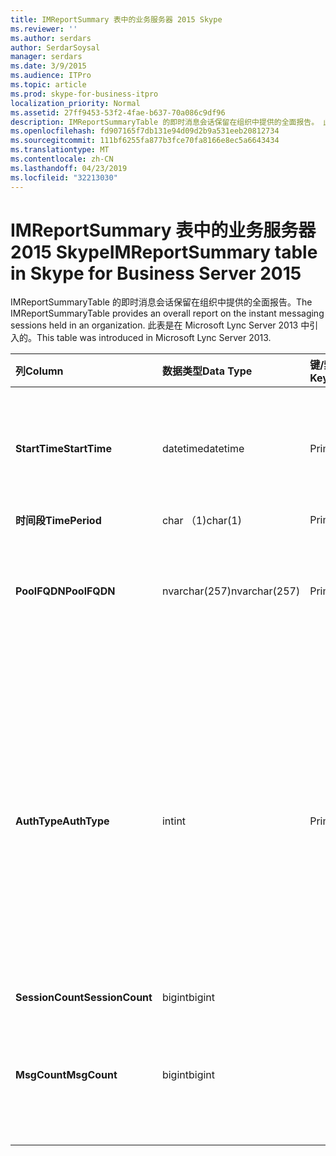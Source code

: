 ```yaml
---
title: IMReportSummary 表中的业务服务器 2015 Skype
ms.reviewer: ''
ms.author: serdars
author: SerdarSoysal
manager: serdars
ms.date: 3/9/2015
ms.audience: ITPro
ms.topic: article
ms.prod: skype-for-business-itpro
localization_priority: Normal
ms.assetid: 27ff9453-53f2-4fae-b637-70a086c9df96
description: IMReportSummaryTable 的即时消息会话保留在组织中提供的全面报告。 此表是在 Microsoft Lync Server 2013 中引入的。
ms.openlocfilehash: fd907165f7db131e94d09d2b9a531eeb20812734
ms.sourcegitcommit: 111bf6255fa877b3fce70fa8166e8ec5a6643434
ms.translationtype: MT
ms.contentlocale: zh-CN
ms.lasthandoff: 04/23/2019
ms.locfileid: "32213030"
---
```

# <a name="imreportsummary-table-in-skype-for-business-server-2015"></a><span data-ttu-id="4e1be-104">IMReportSummary 表中的业务服务器 2015 Skype</span><span class="sxs-lookup"><span data-stu-id="4e1be-104">IMReportSummary table in Skype for Business Server 2015</span></span>
 
<span data-ttu-id="4e1be-105">IMReportSummaryTable 的即时消息会话保留在组织中提供的全面报告。</span><span class="sxs-lookup"><span data-stu-id="4e1be-105">The IMReportSummaryTable provides an overall report on the instant messaging sessions held in an organization.</span></span> <span data-ttu-id="4e1be-106">此表是在 Microsoft Lync Server 2013 中引入的。</span><span class="sxs-lookup"><span data-stu-id="4e1be-106">This table was introduced in Microsoft Lync Server 2013.</span></span>
  
|<span data-ttu-id="4e1be-107">**列**</span><span class="sxs-lookup"><span data-stu-id="4e1be-107">**Column**</span></span>|<span data-ttu-id="4e1be-108">**数据类型**</span><span class="sxs-lookup"><span data-stu-id="4e1be-108">**Data Type**</span></span>|<span data-ttu-id="4e1be-109">**键/索引**</span><span class="sxs-lookup"><span data-stu-id="4e1be-109">**Key/Index**</span></span>|<span data-ttu-id="4e1be-110">**详细信息**</span><span class="sxs-lookup"><span data-stu-id="4e1be-110">**Details**</span></span>|
|:-----|:-----|:-----|:-----|
|<span data-ttu-id="4e1be-111">**StartTime**</span><span class="sxs-lookup"><span data-stu-id="4e1be-111">**StartTime**</span></span> <br/> |<span data-ttu-id="4e1be-112">datetime</span><span class="sxs-lookup"><span data-stu-id="4e1be-112">datetime</span></span>  <br/> |<span data-ttu-id="4e1be-113">Primary</span><span class="sxs-lookup"><span data-stu-id="4e1be-113">Primary</span></span>  <br/> |<span data-ttu-id="4e1be-114">日期和即时消息会话开始的时间。</span><span class="sxs-lookup"><span data-stu-id="4e1be-114">Date and time that the instant messaging session began.</span></span>  <br/> |
|<span data-ttu-id="4e1be-115">**时间段**</span><span class="sxs-lookup"><span data-stu-id="4e1be-115">**TimePeriod**</span></span> <br/> |<span data-ttu-id="4e1be-116">char （1)</span><span class="sxs-lookup"><span data-stu-id="4e1be-116">char(1)</span></span>  <br/> |<span data-ttu-id="4e1be-117">Primary</span><span class="sxs-lookup"><span data-stu-id="4e1be-117">Primary</span></span>  <br/> ||
|<span data-ttu-id="4e1be-118">**PoolFQDN**</span><span class="sxs-lookup"><span data-stu-id="4e1be-118">**PoolFQDN**</span></span> <br/> |<span data-ttu-id="4e1be-119">nvarchar(257)</span><span class="sxs-lookup"><span data-stu-id="4e1be-119">nvarchar(257)</span></span>  <br/> |<span data-ttu-id="4e1be-120">Primary</span><span class="sxs-lookup"><span data-stu-id="4e1be-120">Primary</span></span>  <br/> |<span data-ttu-id="4e1be-121">承载会话的池的完全限定的域名。</span><span class="sxs-lookup"><span data-stu-id="4e1be-121">Fully qualified domain name of the pool hosting the session.</span></span>  <br/> |
|<span data-ttu-id="4e1be-122">**AuthType**</span><span class="sxs-lookup"><span data-stu-id="4e1be-122">**AuthType**</span></span> <br/> |<span data-ttu-id="4e1be-123">int</span><span class="sxs-lookup"><span data-stu-id="4e1be-123">int</span></span>  <br/> |<span data-ttu-id="4e1be-124">Primary</span><span class="sxs-lookup"><span data-stu-id="4e1be-124">Primary</span></span>  <br/> |<span data-ttu-id="4e1be-125">呼叫的优先级 （例如，紧急或非紧迫）。</span><span class="sxs-lookup"><span data-stu-id="4e1be-125">Priority (for example, urgent or non-urgent) of the call.</span></span> <span data-ttu-id="4e1be-126">优先级信息存储[中的业务服务器 2015 Skype CallPriorities 表](callpriorities.md)中。</span><span class="sxs-lookup"><span data-stu-id="4e1be-126">Priority information is stored in the [CallPriorities table in Skype for Business Server 2015](callpriorities.md).</span></span>  <br/> |
|<span data-ttu-id="4e1be-127">**SessionCount**</span><span class="sxs-lookup"><span data-stu-id="4e1be-127">**SessionCount**</span></span> <br/> |<span data-ttu-id="4e1be-128">bigint</span><span class="sxs-lookup"><span data-stu-id="4e1be-128">bigint</span></span>  <br/> |||
|<span data-ttu-id="4e1be-129">**MsgCount**</span><span class="sxs-lookup"><span data-stu-id="4e1be-129">**MsgCount**</span></span> <br/> |<span data-ttu-id="4e1be-130">bigint</span><span class="sxs-lookup"><span data-stu-id="4e1be-130">bigint</span></span>  <br/> ||<span data-ttu-id="4e1be-131">在会话期间交换的即时消息的总数。</span><span class="sxs-lookup"><span data-stu-id="4e1be-131">Total number of instant messages exchanged during the session.</span></span>  <br/> |
   

